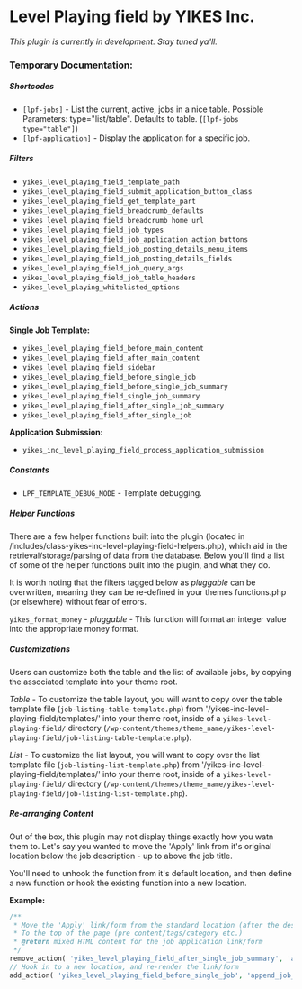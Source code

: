 Level Playing field by YIKES Inc.
=====================

<em>This plugin is currently in development. Stay tuned ya'll.</em>


### Temporary Documentation:

##### Shortcodes
* `[lpf-jobs]` - List the current, active, jobs in a nice table. Possible Parameters: type="list/table". Defaults to table. (`[lpf-jobs type="table"]`)
* `[lpf-application]` - Display the application for a specific job.

##### Filters
* `yikes_level_playing_field_template_path`
* `yikes_level_playing_field_submit_application_button_class`
* `yikes_level_playing_field_get_template_part`
* `yikes_level_playing_field_breadcrumb_defaults`
* `yikes_level_playing_field_breadcrumb_home_url`
* `yikes_level_playing_field_job_types`
* `yikes_level_playing_field_job_application_action_buttons`
* `yikes_level_playing_field_job_posting_details_menu_items`
* `yikes_level_playing_field_job_posting_details_fields`
* `yikes_level_playing_field_job_query_args`
* `yikes_level_playing_field_job_table_headers`
* `yikes_level_playing_whitelisted_options`

##### Actions

<strong>Single Job Template:</strong>
* `yikes_level_playing_field_before_main_content`
* `yikes_level_playing_field_after_main_content`
* `yikes_level_playing_field_sidebar`
* `yikes_level_playing_field_before_single_job`
* `yikes_level_playing_field_before_single_job_summary`
* `yikes_level_playing_field_single_job_summary`
* `yikes_level_playing_field_after_single_job_summary`
* `yikes_level_playing_field_after_single_job`

<strong>Application Submission:</strong>
* `yikes_inc_level_playing_field_process_application_submission`

##### Constants

* `LPF_TEMPLATE_DEBUG_MODE` - Template debugging.


##### Helper Functions

There are a few helper functions built into the plugin (located in /includes/class-yikes-inc-level-playing-field-helpers.php), which aid in the retrieval/storage/parsing of data from the database. Below you'll find a list of some of the helper functions built into the plugin, and what they do.

It is worth noting that the filters tagged below as *pluggable* can be overwritten, meaning they can be re-defined in your themes functions.php (or elsewhere) without fear of errors.

`yikes_format_money` - *pluggable* - This function will format an integer value into the appropriate money format.

##### Customizations

Users can customize both the table and the list of available jobs, by copying the associated template into your theme root.

*Table* - To customize the table layout, you will want to copy over the table template file (`job-listing-table-template.php`) from '/yikes-inc-level-playing-field/templates/' into your theme root, inside of a `yikes-level-playing-field/` directory (`/wp-content/themes/theme_name/yikes-level-playing-field/job-listing-table-template.php`).

*List* - To customize the list layout, you will want to copy over the list template file (`job-listing-list-template.php`) from '/yikes-inc-level-playing-field/templates/' into your theme root, inside of a `yikes-level-playing-field/` directory (`/wp-content/themes/theme_name/yikes-level-playing-field/job-listing-list-template.php`).


##### Re-arranging Content

Out of the box, this plugin may not display things exactly how you watn them to. Let's say you wanted to move the 'Apply' link from it's original location below the job description - up to above the job title.

You'll need to unhook the function from it's default location, and then define a new function or hook the existing function into a new location.

**Example:**
```php
/**
 * Move the 'Apply' link/form from the standard location (after the description)
 * To the top of the page (pre content/tags/category etc.)
 * @return mixed HTML content for the job application link/form
 */
remove_action( 'yikes_level_playing_field_after_single_job_summary', 'append_job_listing_application', 10 );
// Hook in to a new location, and re-render the link/form
add_action( 'yikes_level_playing_field_before_single_job', 'append_job_listing_application', 10 );
```
